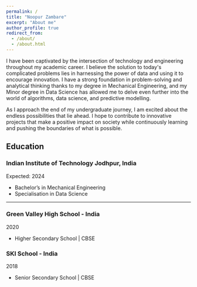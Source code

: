 ```yaml
---
permalink: /
title: "Noopur Zambare"
excerpt: "About me"
author_profile: true
redirect_from: 
  - /about/
  - /about.html
---
```


I have been captivated by the intersection of technology and engineering throughout my academic career. I believe the solution to today's complicated problems lies in harnessing the power of data and using it to encourage innovation. I have a strong foundation in problem-solving and analytical thinking thanks to my degree in Mechanical Engineering, and my Minor degree in Data Science has allowed me to delve even further into the world of algorithms, data science, and predictive modelling.

As I approach the end of my undergraduate journey, I am excited about the endless possibilities that lie ahead. I hope to contribute to innovative projects that make a positive impact on society while continuously learning and pushing the boundaries of what is possible.

Education
---
### Indian Institute of Technology Jodhpur, India
Expected: 2024
  * Bachelor’s in Mechanical Engineering
  * Specialisation in Data Science

---

### Green Valley High School - India
2020
  * Higher Secondary School | CBSE

### SKI School - India
2018
  * Senior Secondary School | CBSE 